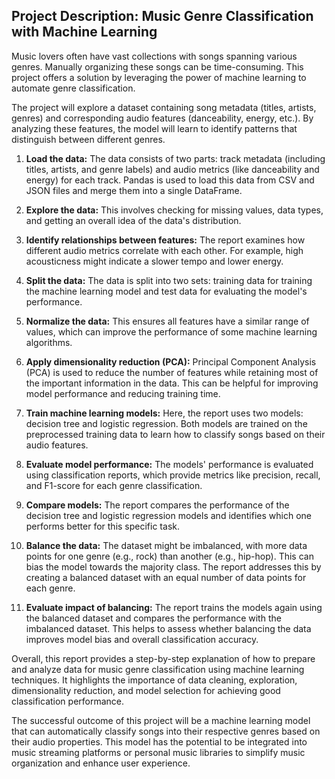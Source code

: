 ## Project Description: Music Genre Classification with Machine Learning


Music lovers often have vast collections with songs spanning various genres. Manually organizing these songs can be time-consuming. This project offers a solution by leveraging the power of machine learning to automate genre classification.

The project will explore a dataset containing song metadata (titles, artists, genres) and corresponding audio features (danceability, energy, etc.). By analyzing these features, the model will learn to identify patterns that distinguish between different genres.

1. **Load the data:** The data consists of two parts: track metadata (including titles, artists, and genre labels) and audio metrics (like danceability and energy) for each track. Pandas is used to load this data from CSV and JSON files and merge them into a single DataFrame.

2. **Explore the data:** This involves checking for missing values, data types, and getting an overall idea of the data's distribution.

3. **Identify relationships between features:** The report examines how different audio metrics correlate with each other. For example, high acousticness might indicate a slower tempo and lower energy.

4. **Split the data:** The data is split into two sets: training data for training the machine learning model and test data for evaluating the model's performance.

5. **Normalize the data:** This ensures all features have a similar range of values, which can improve the performance of some machine learning algorithms.

6. **Apply dimensionality reduction (PCA):** Principal Component Analysis (PCA) is used to reduce the number of features while retaining most of the important information in the data. This can be helpful for improving model performance and reducing training time.

7. **Train machine learning models:** Here, the report uses two models: decision tree and logistic regression. Both models are trained on the preprocessed training data to learn how to classify songs based on their audio features.

8. **Evaluate model performance:** The models' performance is evaluated using classification reports, which provide metrics like precision, recall, and F1-score for each genre classification.

9. **Compare models:** The report compares the performance of the decision tree and logistic regression models and identifies which one performs better for this specific task.

10. **Balance the data:** The dataset might be imbalanced, with more data points for one genre (e.g., rock) than another (e.g., hip-hop). This can bias the model towards the majority class. The report addresses this by creating a balanced dataset with an equal number of data points for each genre.

11. **Evaluate impact of balancing:** The report trains the models again using the balanced dataset and compares the performance with the imbalanced dataset. This helps to assess whether balancing the data improves model bias and overall classification accuracy.

Overall, this report provides a step-by-step explanation of how to prepare and analyze data for music genre classification using machine learning techniques. It highlights the importance of data cleaning, exploration, dimensionality reduction, and model selection for achieving good classification performance.

The successful outcome of this project will be a machine learning model that can automatically classify songs into their respective genres based on their audio properties. This model has the potential to be integrated into music streaming platforms or personal music libraries to simplify music organization and enhance user experience. 
